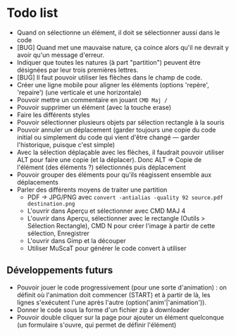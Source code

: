 # Todo list

* Quand on sélectionne un élément, il doit se sélectionner aussi dans le code
* [BUG] Quand met une mauvaise nature, ça coince alors qu'il ne devrait y avoir qu'un message d'erreur.
* Indiquer que toutes les natures (à part "partition") peuvent être désignées par leur trois premières lettres.
* [BUG] Il faut pouvoir utiliser les flèches dans le champ de code.
* Créer une ligne mobile pour aligner les éléments (options 'repère', 'repaire') (une verticale et une horizontale)
* Pouvoir mettre un commentaire en jouant `CMD Maj /`
* Pouvoir supprimer un élément (avec la touche erase)
* Faire les différents styles
* Pouvoir sélectionner plusieurs objets par sélection rectangle à la souris
* Pouvoir annuler un déplacement (garder toujours une copie du code initial ou simplement du code qui vient d'être changé — garder l'historique, puisque c'est simple)
* Avec la sélection déplaçable avec les flèches, il faudrait pouvoir utiliser ALT pour faire une copie (et la déplacer). Donc ALT => Copie de l'élément (des éléments ?) sélectionnés puis déplacement
* Pouvoir grouper des éléments pour qu'ils réagissent ensemble aux déplacements
* Parler des différents moyens de traiter une partition
  * PDF -> JPG/PNG avec `convert -antialias -quality 92 source.pdf destination.png`
  * L'ouvrir dans Aperçu et sélectionner avec CMD MAJ 4
  * L'ouvrir dans Aperçu, sélectionner avec le rectangle (Outils > Sélection Rectangle), CMD N pour créer l'image à partir de cette sélection, Enregistrer
  * L'ouvrir dans Gimp et la découper
  * Utiliser MuScaT pour générer le code convert à utiliser


## Développements futurs

* Pouvoir jouer le code progressivement (pour une sorte d'animation) : on définit où l'animation doit commencer (START) et à partir de là, les lignes s'exécutent l'une après l'autre (option('anim'|'animation')).
* Donner le code sous la forme d'un fichier zip à downloader
* Pouvoir double cliquer sur la page pour ajouter un élément quelconque (un formulaire s'ouvre, qui permet de définir l'élément)

